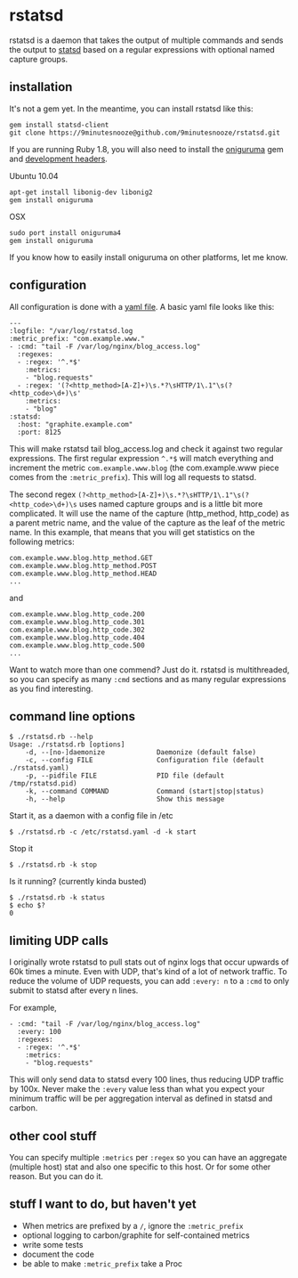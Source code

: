 rstatsd
=======

rstatsd is a daemon that takes the output of multiple commands and sends the output to [statsd](/etsy/statsd) based on a regular expressions with optional named capture groups.


installation
------------
It's not a gem yet.  In the meantime, you can install rstatsd like this:

    gem install statsd-client
    git clone https://9minutesnooze@github.com/9minutesnooze/rstatsd.git

If you are running Ruby 1.8, you will also need to install the [oniguruma](http://oniguruma.rubyforge.org/) gem and [development headers](http://www.geocities.jp/kosako3/oniguruma/).

Ubuntu 10.04

    apt-get install libonig-dev libonig2
    gem install oniguruma

OSX 

    sudo port install oniguruma4
    gem install oniguruma

If you know how to easily install oniguruma on other platforms, let me know.

configuration
-------------
All configuration is done with a [yaml file](rstatsd/rstatsd-example.yaml).  A basic yaml file looks like this:

    ---
    :logfile: "/var/log/rstatsd.log
    :metric_prefix: "com.example.www."
    - :cmd: "tail -F /var/log/nginx/blog_access.log"
      :regexes: 
      - :regex: '^.*$'
        :metrics: 
        - "blog.requests"
      - :regex: '(?<http_method>[A-Z]+)\s.*?\sHTTP/1\.1"\s(?<http_code>\d+)\s'
        :metrics: 
        - "blog"
    :statsd: 
      :host: "graphite.example.com"
      :port: 8125

This will make rstatsd tail blog_access.log and check it against two regular expressions.  The first regular expression `^.*$` will match everything and increment the metric `com.example.www.blog` (the com.example.www piece comes from the `:metric_prefix`).  This will log all requests to statsd.  

The second regex `(?<http_method>[A-Z]+)\s.*?\sHTTP/1\.1"\s(?<http_code>\d+)\s` uses named capture groups and is a little bit more complicated.  It will use the name of the capture (http_method, http_code) as a parent metric name, and the value of the capture as the leaf of the metric name.  In this example, that means that you will get statistics on the following metrics:

    com.example.www.blog.http_method.GET
    com.example.www.blog.http_method.POST
    com.example.www.blog.http_method.HEAD
    ...

and

    com.example.www.blog.http_code.200
    com.example.www.blog.http_code.301
    com.example.www.blog.http_code.302
    com.example.www.blog.http_code.404
    com.example.www.blog.http_code.500
    ...

Want to watch more than one commend?  Just do it.  rstatsd is multithreaded, so you can specify as many `:cmd` sections and as many regular expressions as you find interesting.

command line options
--------------------

    $ ./rstatsd.rb --help
    Usage: ./rstatsd.rb [options]
        -d, --[no-]daemonize             Daemonize (default false)
        -c, --config FILE                Configuration file (default ./rstatsd.yaml)
        -p, --pidfile FILE               PID file (default /tmp/rstatsd.pid)
        -k, --command COMMAND            Command (start|stop|status)
        -h, --help                       Show this message


Start it, as a daemon with a config file in /etc
    
    $ ./rstatsd.rb -c /etc/rstatsd.yaml -d -k start

Stop it

    $ ./rstatsd.rb -k stop


Is it running? (currently kinda busted)

    $ ./rstatsd.rb -k status
    $ echo $?
    0 

limiting UDP calls
------------------
I originally wrote rstatsd to pull stats out of nginx logs that occur upwards of 60k times a minute.  Even with UDP, that's kind of a lot of network traffic.  To reduce the volume of UDP requests, you can add `:every: n` to a `:cmd` to only submit to statsd after every n lines.

For example,

    - :cmd: "tail -F /var/log/nginx/blog_access.log"
      :every: 100
      :regexes:
      - :regex: '^.*$'
        :metrics:
        - "blog.requests"


This will only send data to statsd every 100 lines, thus reducing UDP traffic by 100x.  Never make the `:every` value less than what you expect your minimum traffic will be per aggregation interval as defined in statsd and carbon.

other cool stuff
----------------

You can specify multiple `:metrics` per `:regex` so you can have an aggregate (multiple host) stat and also one specific to this host.  Or for some other reason.  But you can do it.



stuff I want to do, but haven't yet 
-----------------------------------
* When metrics are prefixed by a `/`, ignore the `:metric_prefix`
* optional logging to carbon/graphite for self-contained metrics
* write some tests
* document the code
* be able to make `:metric_prefix` take a Proc
